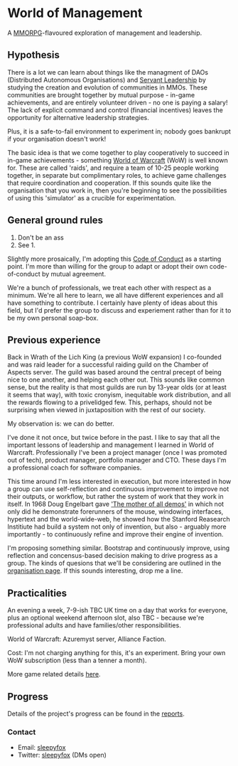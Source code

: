 # World of Management

A [MMORPG](https://en.wikipedia.org/wiki/Massively_multiplayer_online_role-playing_game)-flavoured exploration of management and leadership.

## Hypothesis

There is a lot we can learn about things like the managment of DAOs (Distributed Autonomous Organisations) and [Servant Leadership](https://en.wikipedia.org/wiki/Servant_leadership) by studying the creation and evolution of communities in MMOs. These communities are brought together by mutual purpose - in-game achievements, and are entirely volunteer driven - no one is paying a salary! The lack of explicit command and control (financial incentives) leaves the opportunity for alternative leadership strategies.

Plus, it is a safe-to-fail environment to experiment in; nobody goes bankrupt if your organisation doesn't work!

The basic idea is that we come together to play cooperatively to succeed in in-game achievements - something [World of Warcraft](https://en.wikipedia.org/wiki/World_of_Warcraft) (WoW) is well known for. These are called 'raids', and require a team of 10-25 people working together, in separate but complimentary roles, to achieve game challenges that require coordination and cooperation. If this sounds quite like the organisation that you work in, then you're beginning to see the possibilities of using this 'simulator' as a crucible for experimentation. 

## General ground rules

1. Don't be an ass
2. See 1.

Slightly more prosaically, I'm adopting this [Code of Conduct](https://opensource.google/conduct/) as a starting point. I'm more than willing for the group to adapt or adopt their own code-of-conduct by mutual agreement.

We're a bunch of professionals, we treat each other with respect as a minimum. We're all here to learn, we all have different experiences and all have something to contribute. I certainly have plenty of ideas about this field, but I'd prefer the group to discuss and experiement rather than for it to be my own personal soap-box.

## Previous experience

Back in Wrath of the Lich King (a previous WoW expansion) I co-founded and was raid leader for a successful raiding guild on the Chamber of Aspects server. The guild was based around the central precept of being nice to one another, and helping each other out. This sounds like common sense, but the reality is that most guilds are run by 13-year olds (or at least it seems that way), with toxic cronyism, inequitable work distribution, and all the rewards flowing to a privelidged few. This, perhaps, should not be surprising when viewed in juxtaposition with the rest of our society. 

My observation is: we can do better.

I've done it not once, but twice before in the past. I like to say that all the important lessons of leadership and management I learned in World of Warcraft. Professionally I've been a project manager (once I was promoted out of tech), product manager, portfolio manager and CTO. These days I'm a professional coach for software companies.

This time around I'm less interested in execution, but more interested in how a group can use self-reflection and continuous improvement to improve not their outputs, or workflow, but rather the system of work that they work in itself. In 1968 Doug Engelbart gave ['The mother of all demos'](https://en.wikipedia.org/wiki/The_Mother_of_All_Demos) in which not only did he demonstrate forerunners of the mouse, windowing interfaces, hypertext and the world-wide-web, he showed how the Stanford Reasearch Institiute had build a system not only of invention, but also - arguably more importantly - to continuously refine and improve their engine of invention. 

I'm proposing something similar. Bootstrap and continuously improve, using reflection and concensus-based decision making to drive progress as a group. The kinds of quesions that we'll be considering are outlined in the [organisation page](organisation.md). If this sounds interesting, drop me a line.

## Practicalities

An evening a week, 7-9-ish TBC UK time on a day that works for everyone, plus an optional weekend afternoon slot, also TBC - because we're professional adults and have families/other responsibilities. 

World of Warcraft: Azuremyst server, Alliance Faction.

Cost: I'm not charging anything for this, it's an experiment. Bring your own WoW subscription (less than a tenner a month).

More game related details [here](game-stuff.md).

## Progress

Details of the project's progress can be found in the [reports](logs/reports.md).

### Contact

* Email: [sleepyfox](mailto://sleepyfox@gmail.com)
* Twitter: [sleepyfox](https://twitter.com/sleepyfox) (DMs open)
